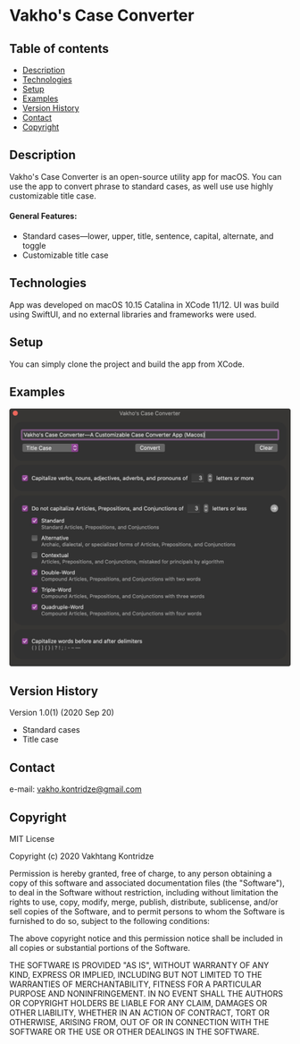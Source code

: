 # Vakho's Case Converter

## Table of contents
- [Description](#description)
- [Technologies](#technologies)
- [Setup](#setup)
- [Examples](#examples)
- [Version History](#version-history)
- [Contact](#contact)
- [Copyright](#copyright)

## Description
Vakho's Case Converter is an open-source utility app for macOS. You can use the app to convert phrase to standard cases, as well use use highly customizable title case.

#### General Features:
- Standard cases—lower, upper, title, sentence, capital, alternate, and toggle
- Customizable title case

## Technologies
App was developed on macOS 10.15 Catalina in XCode 11/12. UI was build using SwiftUI, and no external libraries and frameworks were used.

## Setup
You can simply clone the project and build the app from XCode.

## Examples
![Main](./img/Main.jpg)

## Version History
Version 1.0(1) (2020 Sep 20)
- Standard cases
- Title case

## Contact
e-mail: [vakho.kontridze@gmail.com](mailto:vakho.kontridze@gmail.com)

## Copyright
MIT License

Copyright (c) 2020 Vakhtang Kontridze

Permission is hereby granted, free of charge, to any person obtaining a copy
of this software and associated documentation files (the "Software"), to deal
in the Software without restriction, including without limitation the rights
to use, copy, modify, merge, publish, distribute, sublicense, and/or sell
copies of the Software, and to permit persons to whom the Software is
furnished to do so, subject to the following conditions:

The above copyright notice and this permission notice shall be included in all
copies or substantial portions of the Software.

THE SOFTWARE IS PROVIDED "AS IS", WITHOUT WARRANTY OF ANY KIND, EXPRESS OR
IMPLIED, INCLUDING BUT NOT LIMITED TO THE WARRANTIES OF MERCHANTABILITY,
FITNESS FOR A PARTICULAR PURPOSE AND NONINFRINGEMENT. IN NO EVENT SHALL THE
AUTHORS OR COPYRIGHT HOLDERS BE LIABLE FOR ANY CLAIM, DAMAGES OR OTHER
LIABILITY, WHETHER IN AN ACTION OF CONTRACT, TORT OR OTHERWISE, ARISING FROM,
OUT OF OR IN CONNECTION WITH THE SOFTWARE OR THE USE OR OTHER DEALINGS IN THE
SOFTWARE.
